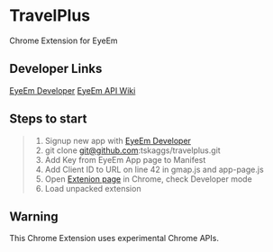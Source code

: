TravelPlus
==========
Chrome Extension for EyeEm

##   Developer Links
[EyeEm Developer](http://www.eyeem.com/developers)
[EyeEm API Wiki](https://github.com/eyeem/public-API/wiki)

##   Steps to start
> 1.   Signup new app with [EyeEm Developer](http://www.eyeem.com/developers)
> 2.   git clone git@github.com:tskaggs/travelplus.git
> 3.   Add Key from EyeEm App page to Manifest
> 4.   Add Client ID to URL on line 42 in gmap.js and app-page.js
> 5.   Open [Extenion page](chrome://extensions/) in Chrome, check Developer mode
> 6.   Load unpacked extension

##   Warning
This Chrome Extension uses experimental Chrome APIs.